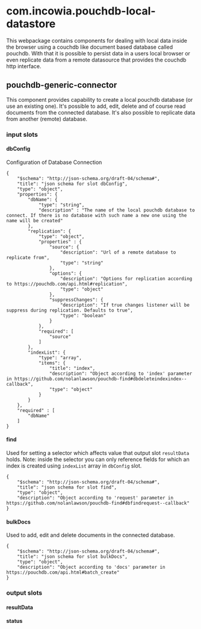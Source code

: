 # com.incowia.pouchdb-local-datastore

This webpackage contains components for dealing with local data inside the browser using a couchdb like document based database called pouchdb.
With that it is possible to persist data in a users local browser or even replicate data from a remote datasource that provides
the couchdb http interface.

## pouchdb-generic-connector

This component provides capability to create a local pouchdb database (or use an existing one). It's possible to add, edit, delete and of course read documents
from the connected database. It's also possible to replicate data from another (remote) database.

### input slots
#### dbConfig
Configuration of Database Connection

    {
        "$schema": "http://json-schema.org/draft-04/schema#",
        "title": "json schema for slot dbConfig",
        "type": "object",
        "properties": {
            "dbName": {
                "type": "string",
                "description" : "The name of the local pouchdb database to connect. If there is no database with such name a new one using the name will be created"
            },
            "replication": {
                "type": "object",
                "properties" : {
                    "source": {
                        "description": "Url of a remote database to replicate from",
                        "type": "string"
                    },
                    "options": {
                        "description": "Options for replication according to https://pouchdb.com/api.html#replication",
                        "type": "object"
                    },
                    "suppressChanges": {
                        "description": "If true changes listener will be suppress during replication. Defaults to true",
                        "type": "boolean"
                    }
                },
                "required": [
                    "source"
                ]
            },
            "indexList": {
                "type": "array",
                "items": {
                    "title": "index",
                    "description": "Object according to 'index' parameter in https://github.com/nolanlawson/pouchdb-find#dbdeleteindexindex--callback",
                    "type": "object"
                }
            }
        },
        "required" : [
            "dbName"
        ]
    }

#### find
Used for setting a selector which affects value that output slot `resultData` holds. Note: inside the selector you can only
reference fields for which an index is created using `indexList` array in `dbConfig` slot.

    {
        "$schema": "http://json-schema.org/draft-04/schema#",
        "title": "json schema for slot find",
        "type": "object",
        "description": "Object according to 'request' parameter in https://github.com/nolanlawson/pouchdb-find#dbfindrequest--callback"
    }

#### bulkDocs
Used to add, edit and delete documents in the connected database.

    {
        "$schema": "http://json-schema.org/draft-04/schema#",
        "title": "json schema for slot bulkDocs",
        "type": "object",
        "description": "Object according to 'docs' parameter in https://pouchdb.com/api.html#batch_create"
    }

### output slots
#### resultData
#### status
